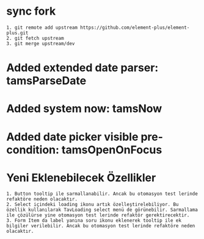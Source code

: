 # sync fork

    1. git remote add upstream https://github.com/element-plus/element-plus.git
    2. git fetch upstream
    3. git merge upstream/dev

# Added extended date parser: tamsParseDate

# Added system now: tamsNow

# Added date picker visible pre-condition: tamsOpenOnFocus

# Yeni Eklenebilecek Özellikler

    1. Button tooltip ile sarmallanabilir. Ancak bu otomasyon test lerinde refaktöre neden olacaktır.
    2. Select içindeki loading ikonu artık özelleştirelebiliyor. Bu özellik kullanılarak TavLoading select menü de görünebilir. Sarmallama ile çözülürse yine otomasyon test lerinde refaktör gerektirecektir.
    3. Form Item da label yanına soru ikonu eklenerek tooltip ile ek bilgiler verilebilir. Ancak bu otomasyon test lerinde refaktöre neden olacaktır.
